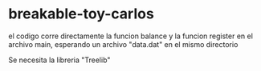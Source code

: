 # breakable-toy-carlos

el codigo corre directamente la funcion balance y la funcion register en el archivo main, esperando un archivo "data.dat" en el mismo directorio


Se necesita la libreria "Treelib"
